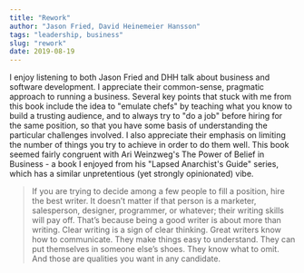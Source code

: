 ```yaml
---
title: "Rework"
author: "Jason Fried, David Heinemeier Hansson"
tags: "leadership, business"
slug: "rework"
date: 2019-08-19
---
```


I enjoy listening to both Jason Fried and DHH talk about business
and software development. I appreciate their common-sense, pragmatic
approach to running a business. Several key points that stuck with me
from this book include the idea to "emulate chefs" by teaching what
you know to build a trusting audience, and to always try to "do a job"
before hiring for the same position, so that you have some basis of
understanding the particular challenges involved. I also appreciate
their emphasis on limiting the number of things you try to achieve in
order to do them well. This book seemed fairly congruent with Ari Weinzweg's
The Power of Belief in Business - a book I enjoyed from his "Lapsed
Anarchist's Guide" series, which has a similar unpretentious (yet strongly
opinionated) vibe.

> If you are trying to decide among a few people to fill a position,
hire the best writer. It doesn’t matter if that person is a marketer,
salesperson, designer, programmer, or whatever; their writing skills will
pay off. That’s because being a good writer is about more than writing.
Clear writing is a sign of clear thinking. Great writers know how to
communicate. They make things easy to understand. They can put themselves
in someone else’s shoes. They know what to omit. And those are qualities
you want in any candidate.
